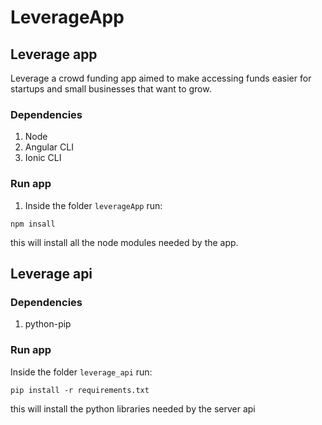 # LeverageApp

## Leverage app
Leverage a crowd funding app aimed to make accessing funds easier for startups and small businesses that want to grow.
### Dependencies
1. Node
2. Angular CLI
3. Ionic CLI
### Run app
1. Inside the folder `leverageApp` run: 
```
npm insall
```
this will install all the node modules needed by the app.

## Leverage api
### Dependencies
1. python-pip
### Run app
Inside the folder `leverage_api` run:
```
pip install -r requirements.txt
```
this will install the python libraries needed by the server api